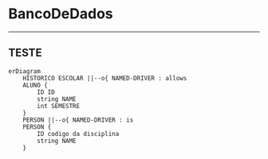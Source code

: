 # BancoDeDados

---
TESTE
---
``` mermaid
erDiagram
    HISTORICO ESCOLAR ||--o{ NAMED-DRIVER : allows
    ALUNO {
        ID ID
        string NAME
        int SEMESTRE
    }
    PERSON ||--o{ NAMED-DRIVER : is
    PERSON {
        ID codigo da disciplina
        string NAME
    }
```
